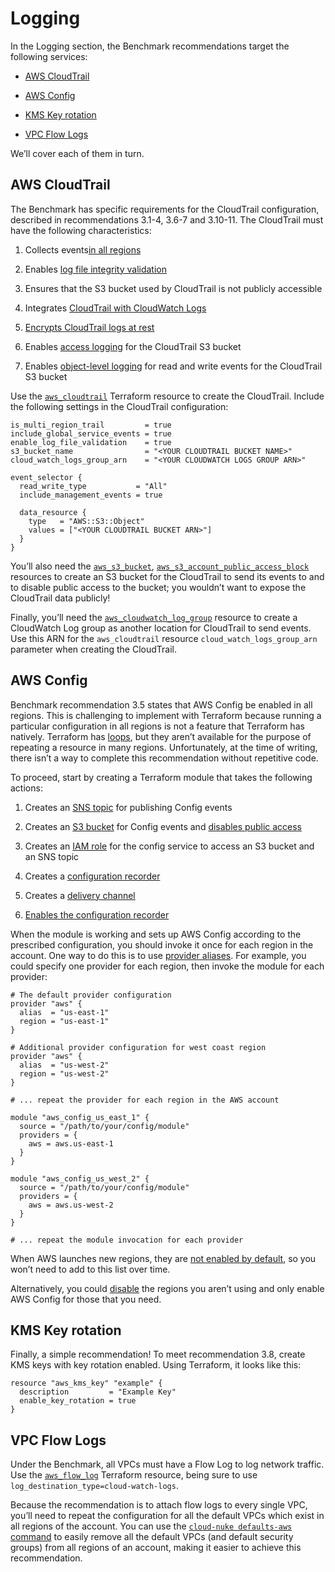 # Logging

In the Logging section, the Benchmark recommendations target the following services:

- [AWS CloudTrail](https://docs.aws.amazon.com/awscloudtrail/latest/userguide/cloudtrail-user-guide.html)

- [AWS Config](https://docs.aws.amazon.com/config/latest/developerguide/WhatIsConfig.html)

- [KMS Key rotation](https://docs.aws.amazon.com/kms/latest/developerguide/rotate-keys.html)

- [VPC Flow Logs](https://docs.aws.amazon.com/vpc/latest/userguide/flow-logs.html)

We’ll cover each of them in turn.

## AWS CloudTrail

The Benchmark has specific requirements for the CloudTrail configuration, described in recommendations 3.1-4, 3.6-7 and 3.10-11.
The CloudTrail must have the following characteristics:

1. Collects events[in all regions](https://docs.aws.amazon.com/awscloudtrail/latest/userguide/receive-cloudtrail-log-files-from-multiple-regions.html)

2. Enables [log file integrity validation](https://docs.aws.amazon.com/awscloudtrail/latest/userguide/cloudtrail-log-file-validation-intro.html)

3. Ensures that the S3 bucket used by CloudTrail is not publicly accessible

4. Integrates [CloudTrail with CloudWatch Logs](https://docs.aws.amazon.com/awscloudtrail/latest/userguide/send-cloudtrail-events-to-cloudwatch-logs.html)

5. [Encrypts CloudTrail logs at rest](https://docs.aws.amazon.com/awscloudtrail/latest/userguide/encrypting-cloudtrail-log-files-with-aws-kms.html)

6. Enables [access logging](https://docs.aws.amazon.com/AmazonS3/latest/dev/ServerLogs.html) for the CloudTrail S3 bucket

7. Enables [object-level logging](https://docs.aws.amazon.com/AmazonS3/latest/user-guide/enable-cloudtrail-events.html) for read and write events for the CloudTrail S3 bucket

Use the [`aws_cloudtrail`](https://www.terraform.io/docs/providers/aws/r/cloudtrail.html) Terraform resource to create the CloudTrail. Include the following settings in the CloudTrail configuration:

```hcl
is_multi_region_trail         = true
include_global_service_events = true
enable_log_file_validation    = true
s3_bucket_name                = "<YOUR CLOUDTRAIL BUCKET NAME>"
cloud_watch_logs_group_arn    = "<YOUR CLOUDWATCH LOGS GROUP ARN>"

event_selector {
  read_write_type           = "All"
  include_management_events = true

  data_resource {
    type   = "AWS::S3::Object"
    values = ["<YOUR CLOUDTRAIL BUCKET ARN>"]
  }
}
```

You’ll also need the [`aws_s3_bucket`](https://www.terraform.io/docs/providers/aws/r/s3_bucket.html),
[`aws_s3_account_public_access_block`](https://www.terraform.io/docs/providers/aws/r/s3_account_public_access_block.html)
resources to create an S3 bucket for the CloudTrail to send its events to and to disable public access to the bucket;
you wouldn’t want to expose the CloudTrail data publicly!

Finally, you’ll need the
[`aws_cloudwatch_log_group`](https://www.terraform.io/docs/providers/aws/r/cloudwatch_log_group.html) resource to
create a CloudWatch Log group as another location for CloudTrail to send events. Use this ARN for the `aws_cloudtrail`
resource `cloud_watch_logs_group_arn` parameter when creating the CloudTrail.

## AWS Config

Benchmark recommendation 3.5 states that AWS Config be enabled in all regions. This is challenging to implement with
Terraform because running a particular configuration in all regions is not a feature that Terraform has natively.
Terraform has [loops](https://www.terraform.io/docs/configuration/expressions.html#for-expressions), but they aren’t
available for the purpose of repeating a resource in many regions. Unfortunately, at the time of writing, there isn’t a
way to complete this recommendation without repetitive code.

To proceed, start by creating a Terraform module that takes the following actions:

1. Creates an [SNS topic](https://www.terraform.io/docs/providers/aws/r/sns_topic.html) for publishing Config events

2. Creates an [S3 bucket](https://www.terraform.io/docs/providers/aws/d/s3_bucket.html) for Config events and [disables public access](https://www.terraform.io/docs/providers/aws/r/s3_account_public_access_block.html)

3. Creates an [IAM role](https://www.terraform.io/docs/providers/aws/d/iam_role.html) for the config service to access an S3 bucket and an SNS topic

4. Creates a [configuration recorder](https://www.terraform.io/docs/providers/aws/r/config_configuration_recorder.html)

5. Creates a [delivery channel](https://www.terraform.io/docs/providers/aws/r/config_delivery_channel.html)

6. [Enables the configuration recorder](https://www.terraform.io/docs/providers/aws/r/config_configuration_recorder_status.html)

When the module is working and sets up AWS Config according to the prescribed configuration, you should invoke it once
for each region in the account. One way to do this is to use
[provider aliases](https://www.terraform.io/docs/configuration/providers.html#alias-multiple-provider-instances). For
example, you could specify one provider for each region, then invoke the module for each provider:

```hcl
# The default provider configuration
provider "aws" {
  alias  = "us-east-1"
  region = "us-east-1"
}

# Additional provider configuration for west coast region
provider "aws" {
  alias  = "us-west-2"
  region = "us-west-2"
}

# ... repeat the provider for each region in the AWS account

module "aws_config_us_east_1" {
  source = "/path/to/your/config/module"
  providers = {
    aws = aws.us-east-1
  }
}

module "aws_config_us_west_2" {
  source = "/path/to/your/config/module"
  providers = {
    aws = aws.us-west-2
  }
}

# ... repeat the module invocation for each provider
```

When AWS launches new regions, they are [not enabled by default](https://docs.aws.amazon.com/general/latest/gr/rande-manage.html), so you won’t need to add to this list over time.

Alternatively, you could [disable](https://docs.aws.amazon.com/general/latest/gr/rande-manage.html#rande-manage-disable) the regions you aren’t using and only enable AWS Config for those that you need.

## KMS Key rotation

Finally, a simple recommendation! To meet recommendation 3.8, create KMS keys with key rotation enabled. Using Terraform, it looks like this:

```hcl
resource "aws_kms_key" "example" {
  description         = "Example Key"
  enable_key_rotation = true
}
```

## VPC Flow Logs

Under the Benchmark, all VPCs must have a Flow Log to log network traffic. Use the
[`aws_flow_log`](https://www.terraform.io/docs/providers/aws/r/flow_log.html) Terraform resource, being sure to use
`log_destination_type=cloud-watch-logs`.

Because the recommendation is to attach flow logs to every single VPC, you’ll need to repeat the configuration for all
the default VPCs which exist in all regions of the account. You can use the
[`cloud-nuke defaults-aws` command](https://github.com/gruntwork-io/cloud-nuke) to easily remove all the default VPCs
(and default security groups) from all regions of an account, making it easier to achieve this recommendation.


<!-- ##DOCS-SOURCER-START
{"sourcePlugin":"Local File Copier","hash":"fa7e59351da6b6e1fadfd62d09cf2c27"}
##DOCS-SOURCER-END -->
